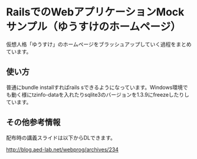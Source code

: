 # RailsでのWebアプリケーションMockサンプル（ゆうすけのホームページ）

仮想人格「ゆうすけ」のホームページをブラッシュアップしていく過程をまとめています。

## 使い方

普通にbundle installすればrails sできるようになっています。Windows環境でも動く様にtzinfo-dataを入れたりsqlite3のバージョンを1.3.9にfreezeしたりしています。

## その他参考情報

配布時の講義スライドは以下からDLできます。

http://blog.aed-lab.net/webprog/archives/234